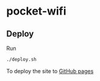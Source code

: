 # pocket-wifi

## Deploy

Run

```bash
./deploy.sh
```

To deploy the site to [GitHub pages](https://leviv.cool/pocket-wifi)
